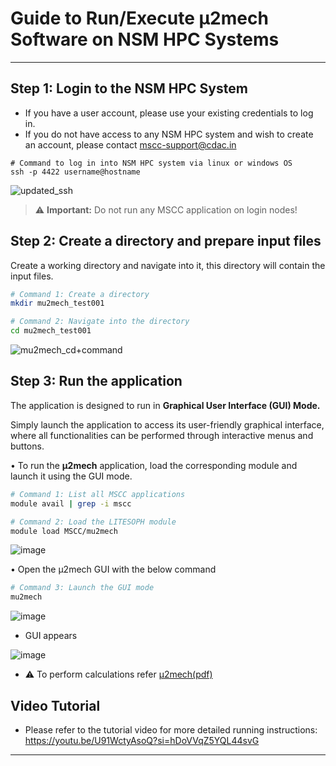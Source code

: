 # Guide to Run/Execute μ2mech Software on NSM HPC Systems

---

##  Step 1: Login to the NSM HPC System
- If you have a user account, please use your existing credentials to log in.
- If you do not have access to any NSM HPC system and wish to create an account, please contact [mscc-support@cdac.in](mailto:mscc-support@cdac.in)


```
# Command to log in into NSM HPC system via linux or windows OS
ssh -p 4422 username@hostname
```
![updated_ssh](https://github.com/user-attachments/assets/38ecb155-8aba-4492-b643-5c78b97136c1)

> ⚠️ **Important:** Do not run any MSCC application on login nodes!

## Step 2: Create a directory and prepare input files

Create a working directory and navigate into it, this directory will contain the input files.

```bash
# Command 1: Create a directory
mkdir mu2mech_test001

# Command 2: Navigate into the directory
cd mu2mech_test001
```
![mu2mech_cd+command](https://github.com/user-attachments/assets/588dcafa-a365-4717-adff-feaa82c22d89)

##  Step 3: Run the application 
The application is designed to run in **Graphical User Interface (GUI) Mode.**

Simply launch the application to access its user-friendly graphical interface, where all functionalities can be performed through interactive menus and buttons.

•	To run the **µ2mech** application, load the corresponding module and launch it using the GUI mode.

```bash
# Command 1: List all MSCC applications
module avail | grep -i mscc

# Command 2: Load the LITESOPH module
module load MSCC/mu2mech
```

![image](https://github.com/user-attachments/assets/8920ff98-517f-4927-be7a-79abd8ef395d)

•	Open the µ2mech GUI with the below command

```bash
# Command 3: Launch the GUI mode
mu2mech
```
![image](https://github.com/user-attachments/assets/f5a3ea40-6bb3-4bf6-9d88-4ca9017720f4)

- GUI appears

![image](https://github.com/user-attachments/assets/3c8ac5d9-1d54-436c-b552-34a196a6959c)

- ⚠️ To perform calculations refer [µ2mech(pdf)](https://github.com/mscc07/mscc/blob/main/%CE%BC2mech/Mu2Mech.pdf) 

## Video Tutorial
- Please refer to the tutorial video for more detailed running instructions: https://youtu.be/U91WctyAsoQ?si=hDoVVqZ5YQL44svG
---
